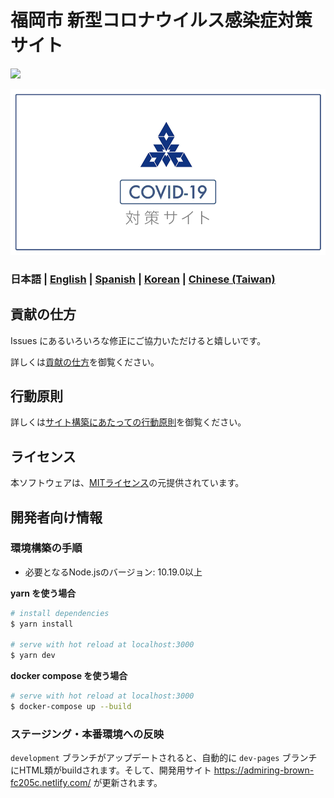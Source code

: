 # 福岡市 新型コロナウイルス感染症対策サイト

![](https://github.com/tokyo-metropolitan-gov/covid19/workflows/production%20deploy/badge.svg)

[![福岡市 新型コロナウイルス感染症対策サイト](https://github.com/ISITBODIK/covid19/blob/development/static/ogp.png?raw=true)](https://admiring-brown-fc205c.netlify.com/)

### 日本語 | [English](./README_EN.md) | [Spanish](./README_ES.md) | [Korean](./README_KO.md) | [Chinese (Taiwan)](./README_ZH_TW.md)

## 貢献の仕方
Issues にあるいろいろな修正にご協力いただけると嬉しいです。

詳しくは[貢献の仕方](./.github/CONTRIBUTING.md)を御覧ください。


## 行動原則
詳しくは[サイト構築にあたっての行動原則](./.github/CODE_OF_CONDUCT.md)を御覧ください。

## ライセンス
本ソフトウェアは、[MITライセンス](./LICENSE.txt)の元提供されています。

## 開発者向け情報

### 環境構築の手順

- 必要となるNode.jsのバージョン: 10.19.0以上

**yarn を使う場合**
``` bash
# install dependencies
$ yarn install

# serve with hot reload at localhost:3000
$ yarn dev
```

**docker compose を使う場合**
```bash
# serve with hot reload at localhost:3000
$ docker-compose up --build
```

### ステージング・本番環境への反映

`development` ブランチがアップデートされると、自動的に `dev-pages` ブランチにHTML類がbuildされます。そして、開発用サイト https://admiring-brown-fc205c.netlify.com/ が更新されます。
